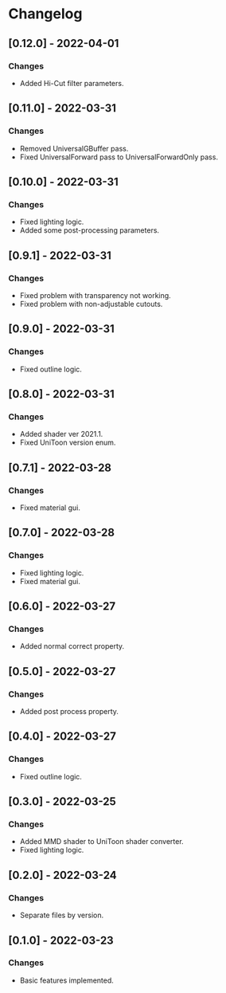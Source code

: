 # Changelog

## [0.12.0] - 2022-04-01
### Changes
- Added Hi-Cut filter parameters.

## [0.11.0] - 2022-03-31
### Changes
- Removed UniversalGBuffer pass.
- Fixed UniversalForward pass to UniversalForwardOnly pass.

## [0.10.0] - 2022-03-31
### Changes
- Fixed lighting logic.
- Added some post-processing parameters.

## [0.9.1] - 2022-03-31
### Changes
- Fixed problem with transparency not working.
- Fixed problem with non-adjustable cutouts.

## [0.9.0] - 2022-03-31
### Changes
- Fixed outline logic.

## [0.8.0] - 2022-03-31
### Changes
- Added shader ver 2021.1.
- Fixed UniToon version enum.

## [0.7.1] - 2022-03-28
### Changes
- Fixed material gui.

## [0.7.0] - 2022-03-28
### Changes
- Fixed lighting logic.
- Fixed material gui.

## [0.6.0] - 2022-03-27
### Changes
- Added normal correct property.

## [0.5.0] - 2022-03-27
### Changes
- Added post process property.

## [0.4.0] - 2022-03-27
### Changes
- Fixed outline logic.

## [0.3.0] - 2022-03-25
### Changes
- Added MMD shader to UniToon shader converter.
- Fixed lighting logic.

## [0.2.0] - 2022-03-24
### Changes
- Separate files by version.

## [0.1.0] - 2022-03-23
### Changes
- Basic features implemented.